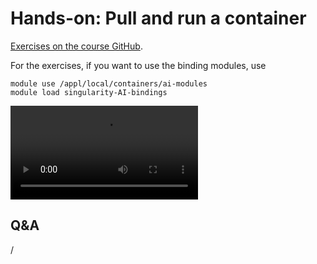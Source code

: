 # Hands-on: Pull and run a container

<!--
[Exercises on the course GitHub](https://github.com/Lumi-supercomputer/Getting_Started_with_AI_workshop/tree/ai-20250527/05_Running_containers_on_LUMI).
-->

[Exercises on the course GitHub](https://github.com/Lumi-supercomputer/Getting_Started_with_AI_workshop/tree/main/05_Running_containers_on_LUMI).

For the exercises, if you want to use the binding modules, use

```
module use /appl/local/containers/ai-modules
module load singularity-AI-bindings
```


<!--
A video recording of the discussion of the solution will follow.
-->

<video src="https://462000265.lumidata.eu/ai-20250527/recordings/E05_RunningContainers.mp4" controls="controls"></video>


## Q&A

/

